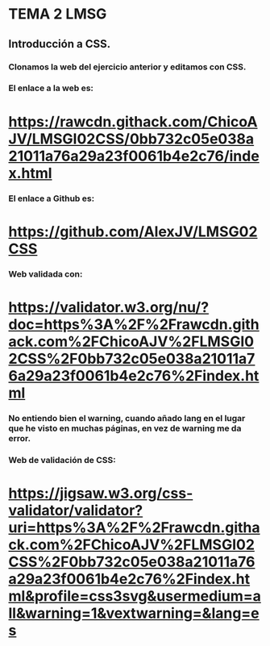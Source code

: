 # TEMA 2 LMSG

## Introducción a CSS.

### Clonamos la web del ejercicio anterior y editamos con CSS.

### El enlace a la web es:

# https://rawcdn.githack.com/ChicoAJV/LMSGI02CSS/0bb732c05e038a21011a76a29a23f0061b4e2c76/index.html

### El enlace a Github es: 

# https://github.com/AlexJV/LMSG02CSS

### Web validada con:

# https://validator.w3.org/nu/?doc=https%3A%2F%2Frawcdn.githack.com%2FChicoAJV%2FLMSGI02CSS%2F0bb732c05e038a21011a76a29a23f0061b4e2c76%2Findex.html

### No entiendo bien el warning, cuando añado lang en el lugar que he visto en muchas páginas, en vez de warning me da error.

### Web de validación de CSS:

# https://jigsaw.w3.org/css-validator/validator?uri=https%3A%2F%2Frawcdn.githack.com%2FChicoAJV%2FLMSGI02CSS%2F0bb732c05e038a21011a76a29a23f0061b4e2c76%2Findex.html&profile=css3svg&usermedium=all&warning=1&vextwarning=&lang=es
